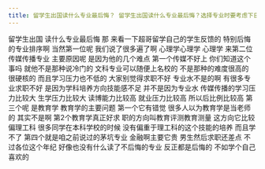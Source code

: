 ```yaml
---
title: 留学生出国读什么专业最后悔？ 留学生出国读什么专业最后悔？选择专业时要考虑下日后的求职，同时留学生上学时要注意所学专业的技能培养
---
```

留学生出国
读什么专业最后悔
那
来看一下超哥留学自己的学生反馈的
特别后悔的专业排序啊
当然第一位呢
我们说了很多遍了啊
心理学心理学
心理学
来第二位
传媒传播专业
主要原因呢
是因为他的几个难点
第一个传媒不好上
你们知道这个事吗
就他不是那种说冷门的
文科专业可以随便上名校的
不是那种的难度很高的
很硬核的
而且学习压力也不低的
大家别觉得求职不好
专业水不是的啊
有很多专业求职不好
是因为学科培养方向技能感不足
并不是因为专业水
传媒传播的学习压力比较大
生学压力比较大
读博能力比较高
就业压力比较高
所以后比例比较高
第三个呢
是教育学
教育学的主要问题
第一个它有错觉
很多人以为教育学是当老师的
其实不是啊
第2个教育学真正好求
职的方向叫教育评测教育测量
这方向它比较偏理工科
很多同学在本科学校的时候
没有偏重于理工科的这个技能的培养
而且学不了
第四个就是咱之前说过的茅坑专业
金融啊主要它贵
男生然后求职还差点
不过各位这个年纪
好像也没有什么读了不后悔的专业
反正都是后悔的
不如学个自己喜欢的
